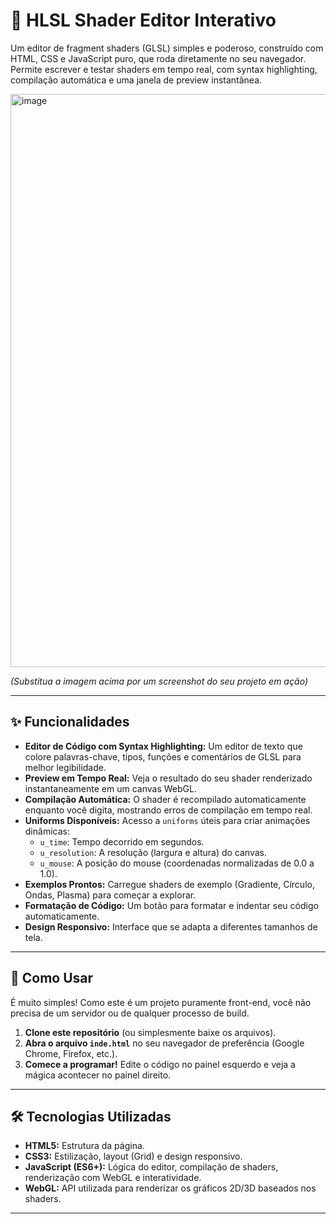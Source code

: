 # 🎨 HLSL Shader Editor Interativo

Um editor de fragment shaders (GLSL) simples e poderoso, construído com HTML, CSS e JavaScript puro, que roda diretamente no seu navegador. Permite escrever e testar shaders em tempo real, com syntax highlighting, compilação automática e uma janela de preview instantânea.

<img width="1263" height="917" alt="image" src="https://github.com/user-attachments/assets/74eccffc-b5d0-4608-aab0-e28233a0f00e" />

*(Substitua a imagem acima por um screenshot do seu projeto em ação)*

---

## ✨ Funcionalidades

- **Editor de Código com Syntax Highlighting:** Um editor de texto que colore palavras-chave, tipos, funções e comentários de GLSL para melhor legibilidade.
- **Preview em Tempo Real:** Veja o resultado do seu shader renderizado instantaneamente em um canvas WebGL.
- **Compilação Automática:** O shader é recompilado automaticamente enquanto você digita, mostrando erros de compilação em tempo real.
- **Uniforms Disponíveis:** Acesso a `uniforms` úteis para criar animações dinâmicas:
  - `u_time`: Tempo decorrido em segundos.
  - `u_resolution`: A resolução (largura e altura) do canvas.
  - `u_mouse`: A posição do mouse (coordenadas normalizadas de 0.0 a 1.0).
- **Exemplos Prontos:** Carregue shaders de exemplo (Gradiente, Círculo, Ondas, Plasma) para começar a explorar.
- **Formatação de Código:** Um botão para formatar e indentar seu código automaticamente.
- **Design Responsivo:** Interface que se adapta a diferentes tamanhos de tela.

---

## 🚀 Como Usar

É muito simples! Como este é um projeto puramente front-end, você não precisa de um servidor ou de qualquer processo de build.

1.  **Clone este repositório** (ou simplesmente baixe os arquivos).
2.  **Abra o arquivo `inde.html`** no seu navegador de preferência (Google Chrome, Firefox, etc.).
3.  **Comece a programar!** Edite o código no painel esquerdo e veja a mágica acontecer no painel direito.

---

## 🛠️ Tecnologias Utilizadas

- **HTML5:** Estrutura da página.
- **CSS3:** Estilização, layout (Grid) e design responsivo.
- **JavaScript (ES6+):** Lógica do editor, compilação de shaders, renderização com WebGL e interatividade.
- **WebGL:** API utilizada para renderizar os gráficos 2D/3D baseados nos shaders.

---
